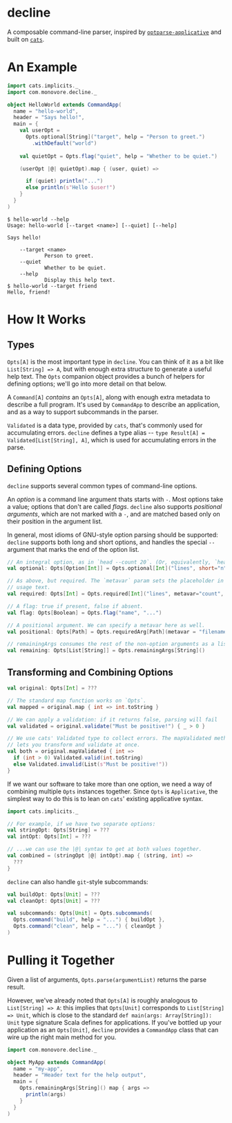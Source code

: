 # decline

A composable command-line parser, inspired by [`optparse-applicative`][optparse]
and built on [`cats`][cats].

# An Example

```scala
import cats.implicits._
import com.monovore.decline._

object HelloWorld extends CommandApp(
  name = "hello-world",
  header = "Says hello!",
  main = {
    val userOpt = 
      Opts.optional[String]("target", help = "Person to greet.")
        .withDefault("world")
    
    val quietOpt = Opts.flag("quiet", help = "Whether to be quiet.")

    (userOpt |@| quietOpt).map { (user, quiet) => 

      if (quiet) println("...")
      else println(s"Hello $user!")
    }
  }
)
```

```
$ hello-world --help
Usage: hello-world [--target <name>] [--quiet] [--help]

Says hello!

    --target <name>
            Person to greet.
    --quiet
            Whether to be quiet.
    --help
            Display this help text.
$ hello-world --target friend
Hello, friend!
```

[optparse]: https://github.com/pcapriotti/optparse-applicative
[cats]: https://github.com/typelevel/cats

# How It Works

## Types

`Opts[A]` is the most important type in `decline`. You can think of it as a bit
like `List[String] => A`, but with enough extra structure to generate a useful
help text. The `Opts` companion object provides a bunch of helpers for defining
options; we'll go into more detail on that below.

A `Command[A]` _contains_ an `Opts[A]`, along with enough extra metadata to
describe a full program. It's used by `CommandApp` to describe an application,
and as a way to support subcommands in the parser.

`Validated` is a data type, provided by `cats`, that's commonly used for
accumulating errors. `decline` defines a type alias -- `type Result[A] =
Validated[List[String], A]`, which is used for accumulating errors in the parse.

## Defining Options

`decline` supports several common types of command-line options.

An *option* is a command line argument thats starts with `-`. Most options take
a value; options that don't are called *flags*. `decline` also supports
*positional arguments*, which are not marked with a `-`, and are matched based
only on their position in the argument list.

In general, most idioms of GNU-style option parsing should be supported:
`decline` supports both long and short options, and handles the special `--`
argument that marks the end of the option list.

```scala
// An integral option, as in `head --count 20`. (Or, equivalently, `head -n20`.)
val optional: Opts[Option[Int]] = Opts.optional[Int]("lines", short="n", help = "...")

// As above, but required. The `metavar` param sets the placeholder in the
// usage text.
val required: Opts[Int] = Opts.required[Int]("lines", metavar="count", help = "...")

// A flag: true if present, false if absent.
val flag: Opts[Boolean] = Opts.flag("name", "...")

// A positional argument. We can specify a metavar here as well.
val positional: Opts[Path] = Opts.requiredArg[Path](metavar = "filename")

// remainingArgs consumes the rest of the non-option arguments as a list.
val remaining: Opts[List[String]] = Opts.remainingArgs[String]()
```

## Transforming and Combining Options

```scala
val original: Opts[Int] = ???

// The standard map function works on `Opts`.
val mapped = original.map { int => int.toString }

// We can apply a validation: if it returns false, parsing will fail
val validated = original.validate("Must be positive!") { _ > 0 }

// We use cats' Validated type to collect errors. The mapValidated method
// lets you transform and validate at once.
val both = original.mapValidated { int =>
  if (int > 0) Validated.valid(int.toString)
  else Validated.invalid(List(s"Must be positive!"))
}
```

If we want our software to take more than one option, we need a way of combining
multiple `Opts` instances together. Since `Opts` is `Applicative`, the simplest
way to do this is to lean on `cats`' existing applicative syntax.

```scala
import cats.implicits._

// For example, if we have two separate options:
val stringOpt: Opts[String] = ???
val intOpt: Opts[Int] = ???

// ...we can use the |@| syntax to get at both values together.
val combined = (stringOpt |@| intOpt).map { (string, int) =>
  ???
}
```

`decline` can also handle `git`-style subcommands:

```scala
val buildOpt: Opts[Unit] = ???
val cleanOpt: Opts[Unit] = ???

val subcommands: Opts[Unit] = Opts.subcommands(
  Opts.command("build", help = "...") { buildOpt },
  Opts.command("clean", help = "...") { cleanOpt }
)
```

# Pulling it Together

Given a list of arguments, `Opts.parse(argumentList)` returns the parse result.

However, we've already noted that `Opts[A]` is roughly analogous to
`List[String] => A`: this implies that `Opts[Unit]` corresponds to `List[String]
=> Unit`, which is close to the standard `def main(args: Array[String]): Unit`
type signature Scala defines for applications. If you've bottled up your
application as an `Opts[Unit]`, `decline` provides a `CommandApp` class that can
wire up the right main method for you.

```scala
import com.monovore.decline._

object MyApp extends CommandApp(
  name = "my-app",
  header = "Header text for the help output",
  main = {
    Opts.remainingArgs[String]() map { args =>
      println(args)
    }
  }
)
